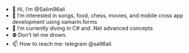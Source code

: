 - 👋 Hi, I’m @Salim96ali
- 👀 I’m interested in songs, food, chess, movies, and mobile cross app development using xamarin.forms
- 🌱 I’m currently diving in C# and .Net advanced concepts
- ⛔ Don't let me drown.
- 📫 How to reach me: telegram @sa96ali

<!---
Salim96ali/Salim96ali is a ✨ special ✨ repository because its `README.md` (this file) appears on your GitHub profile.
You can click the Preview link to take a look at your changes.
--->
